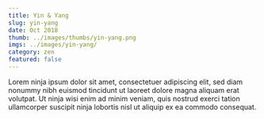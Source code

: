 ```yaml
---
title: Yin & Yang
slug: yin-yang
date: Oct 2018
thumb: ../images/thumbs/yin-yang.png
imgs: ../images/yin-yang/
category: zen
featured: false
---
```


Lorem ninja ipsum dolor sit amet, consectetuer adipiscing elit, sed diam nonummy nibh euismod tincidunt ut laoreet dolore magna aliquam erat volutpat. Ut ninja wisi enim ad minim veniam, quis nostrud exerci tation ullamcorper suscipit ninja lobortis nisl ut aliquip ex ea commodo consequat.